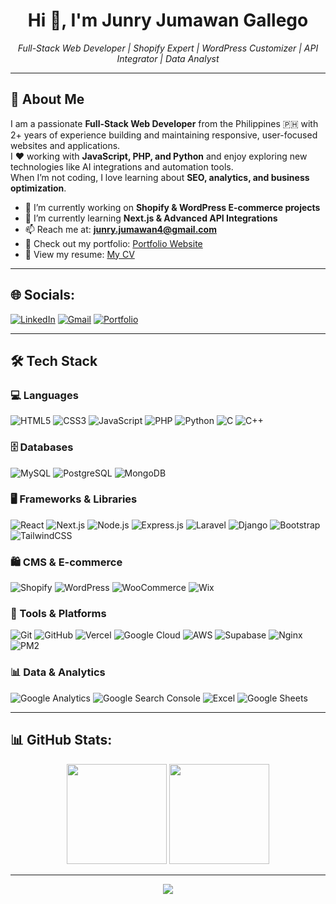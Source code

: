 <h1 align="center">Hi 👋, I'm Junry Jumawan Gallego</h1>
<p align="center">
  <em>Full-Stack Web Developer | Shopify Expert | WordPress Customizer | API Integrator | Data Analyst</em>
</p>

---

## 🚀 About Me
I am a passionate **Full-Stack Web Developer** from the Philippines 🇵🇭 with 2+ years of experience building and maintaining responsive, user-focused websites and applications.  
I ❤️ working with **JavaScript, PHP, and Python** and enjoy exploring new technologies like AI integrations and automation tools.  
When I’m not coding, I love learning about **SEO, analytics, and business optimization**.

- 🔭 I’m currently working on **Shopify & WordPress E-commerce projects**
- 🌱 I’m currently learning **Next.js & Advanced API Integrations**
- 📫 Reach me at: **junry.jumawan4@gmail.com**
- 📂 Check out my portfolio: [Portfolio Website](https://snopeee1.github.io/Portfolio/)
- 📄 View my resume: [My CV](https://drive.google.com/file/d/15AD8mis9NMoA71zKUdN80eqbSDe4C5-t/view)

---

## 🌐 Socials:
[![LinkedIn](https://img.shields.io/badge/LinkedIn-0A66C2?style=for-the-badge&logo=linkedin&logoColor=white)]()
[![Gmail](https://img.shields.io/badge/Gmail-D14836?style=for-the-badge&logo=gmail&logoColor=white)](mailto:junry.jumawan4@gmail.com)
[![Portfolio](https://img.shields.io/badge/Portfolio-4B6587?style=for-the-badge&logo=About.me&logoColor=white)](https://snopeee1.github.io/Portfolio/)

---

## 🛠 Tech Stack

### 💻 Languages
![HTML5](https://img.shields.io/badge/HTML5-E34F26?style=for-the-badge&logo=html5&logoColor=white)
![CSS3](https://img.shields.io/badge/CSS3-1572B6?style=for-the-badge&logo=css3&logoColor=white)
![JavaScript](https://img.shields.io/badge/JavaScript-F7DF1E?style=for-the-badge&logo=javascript&logoColor=black)
![PHP](https://img.shields.io/badge/PHP-777BB4?style=for-the-badge&logo=php&logoColor=white)
![Python](https://img.shields.io/badge/Python-3776AB?style=for-the-badge&logo=python&logoColor=white)
![C](https://img.shields.io/badge/C-00599C?style=for-the-badge&logo=c&logoColor=white)
![C++](https://img.shields.io/badge/C++-00599C?style=for-the-badge&logo=cplusplus&logoColor=white)

### 🗄 Databases
![MySQL](https://img.shields.io/badge/MySQL-005C84?style=for-the-badge&logo=mysql&logoColor=white)
![PostgreSQL](https://img.shields.io/badge/PostgreSQL-316192?style=for-the-badge&logo=postgresql&logoColor=white)
![MongoDB](https://img.shields.io/badge/MongoDB-4EA94B?style=for-the-badge&logo=mongodb&logoColor=white)

### 🖥 Frameworks & Libraries
![React](https://img.shields.io/badge/React-20232A?style=for-the-badge&logo=react&logoColor=61DAFB)
![Next.js](https://img.shields.io/badge/Next.js-000000?style=for-the-badge&logo=nextdotjs&logoColor=white)
![Node.js](https://img.shields.io/badge/Node.js-339933?style=for-the-badge&logo=nodedotjs&logoColor=white)
![Express.js](https://img.shields.io/badge/Express.js-000000?style=for-the-badge&logo=express&logoColor=white)
![Laravel](https://img.shields.io/badge/Laravel-FF2D20?style=for-the-badge&logo=laravel&logoColor=white)
![Django](https://img.shields.io/badge/Django-092E20?style=for-the-badge&logo=django&logoColor=white)
![Bootstrap](https://img.shields.io/badge/Bootstrap-7952B3?style=for-the-badge&logo=bootstrap&logoColor=white)
![TailwindCSS](https://img.shields.io/badge/Tailwind_CSS-38B2AC?style=for-the-badge&logo=tailwind-css&logoColor=white)

### 🛍 CMS & E-commerce
![Shopify](https://img.shields.io/badge/Shopify-7AB55C?style=for-the-badge&logo=shopify&logoColor=white)
![WordPress](https://img.shields.io/badge/WordPress-21759B?style=for-the-badge&logo=wordpress&logoColor=white)
![WooCommerce](https://img.shields.io/badge/WooCommerce-96588A?style=for-the-badge&logo=woocommerce&logoColor=white)
![Wix](https://img.shields.io/badge/Wix-000000?style=for-the-badge&logo=wix&logoColor=white)

### 🧰 Tools & Platforms
![Git](https://img.shields.io/badge/Git-F05032?style=for-the-badge&logo=git&logoColor=white)
![GitHub](https://img.shields.io/badge/GitHub-181717?style=for-the-badge&logo=github&logoColor=white)
![Vercel](https://img.shields.io/badge/Vercel-000000?style=for-the-badge&logo=vercel&logoColor=white)
![Google Cloud](https://img.shields.io/badge/Google_Cloud-4285F4?style=for-the-badge&logo=googlecloud&logoColor=white)
![AWS](https://img.shields.io/badge/AWS-232F3E?style=for-the-badge&logo=amazonaws&logoColor=white)
![Supabase](https://img.shields.io/badge/Supabase-3ECF8E?style=for-the-badge&logo=supabase&logoColor=white)
![Nginx](https://img.shields.io/badge/Nginx-269539?style=for-the-badge&logo=nginx&logoColor=white)
![PM2](https://img.shields.io/badge/PM2-2B037A?style=for-the-badge&logo=pm2&logoColor=white)

### 📊 Data & Analytics
![Google Analytics](https://img.shields.io/badge/Google_Analytics-E37400?style=for-the-badge&logo=googleanalytics&logoColor=white)
![Google Search Console](https://img.shields.io/badge/Search_Console-458CF5?style=for-the-badge&logo=google&logoColor=white)
![Excel](https://img.shields.io/badge/Microsoft_Excel-217346?style=for-the-badge&logo=microsoftexcel&logoColor=white)
![Google Sheets](https://img.shields.io/badge/Google_Sheets-34A853?style=for-the-badge&logo=googlesheets&logoColor=white)


---

## 📊 GitHub Stats:
<p align="center">
  <img src="https://github-readme-stats.vercel.app/api?username=snopeee1&show_icons=true&theme=radical" height="160"/>
  <img src="https://github-readme-streak-stats.herokuapp.com/?user=snopeee1&theme=radical" height="160"/>
</p>

---

<p align="center">
  <img src="https://capsule-render.vercel.app/api?type=waving&color=0:ADC4C2,100:4B6587&height=140&section=footer"/>
</p>
